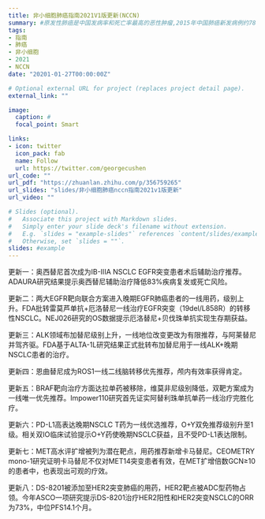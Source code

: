```yaml
---
title: 非小细胞肺癌指南2021V1版更新(NCCN)
summary: #原发性肺癌是中国发病率和死亡率最高的恶性肿瘤,2015年中国肺癌新发病例约78.7万例，死亡病例约63.1万例。由于侵袭性高，且缺乏有效的早期发现手段，导致中国大部分肺癌患者就诊时已是IV期。化疗是治疗IV期肺癌的基石，但疗效不佳。近年来，随着分子靶向治疗、免疫治疗的飞速发展，IV期肺癌的治疗理念在不断发生变化，患者的生存也得到了很大改善。为了及时反映国内外IV期肺癌治疗的新进展，进一步提高中国IV期肺癌的规范化诊疗水平，中国医师协会肿瘤医师分会组织专家制定了《IV期原发性肺癌中国治疗指南(2020年版)》。
tags:
- 指南
- 肺癌
- 非小细胞
- 2021
- NCCN
date: "20201-01-27T00:00:00Z"

# Optional external URL for project (replaces project detail page).
external_link: ""

image:
  caption: #
  focal_point: Smart

links:
- icon: twitter
  icon_pack: fab
  name: Follow
  url: https://twitter.com/georgecushen
url_code: ""
url_pdf: "https://zhuanlan.zhihu.com/p/356759265"
url_slides: "slides/非小细胞肺癌nccn指南2021v1版更新"
url_video: ""

# Slides (optional).
#   Associate this project with Markdown slides.
#   Simply enter your slide deck's filename without extension.
#   E.g. `slides = "example-slides"` references `content/slides/example-slides.md`.
#   Otherwise, set `slides = ""`.
slides: #example
---
```

更新一：奥西替尼首次成为IB-IIIA NSCLC EGFR突变患者术后辅助治疗推荐。ADAURA研究结果提示奥西替尼辅助治疗降低83%疾病复发或死亡风险。

更新二：两大EGFR靶向联合方案进入晚期EGFR肺癌患者的一线用药，级别上升。FDA批转雷莫芦单抗+厄洛替尼一线治疗EGFR突变（19del/L858R）的转移性NSCLC。NEJ026研究的OS数据提示厄洛替尼+贝伐珠单抗实现生存期获益。

更新三：ALK领域布加替尼级别上升，一线地位改变更改为有限推荐，与阿莱替尼并驾齐驱。FDA基于ALTA-1L研究结果正式批转布加替尼用于一线ALK+晚期NSCLC患者的治疗。

更新四：恩曲替尼成为ROS1一线二线脑转移优先推荐，颅内有效率获得肯定。

更新五：BRAF靶向治疗方面达拉单药被移除，维莫非尼级别降低，双靶方案成为一线唯一优先推荐。Impower110研究首先证实阿替利珠单抗单药一线治疗完胜化疗。

更新六：PD-L1高表达晚期NSCLC T药为一线优选推荐，O+Y双免推荐级别升至1级。相关双IO临床试验提示O+Y药使晚期NSCLC获益，且不受PD-L1表达限制。

更新七：MET高水评扩增被列为潜在靶点，用药推荐新增卡马替尼。CEOMETRY mono-1研究证明卡马替尼不仅对MET14突变患者有效，在MET扩增倍数GCN≥10的患者中，也表现出可观的疗效。

更新八：DS-8201被添加至HER2突变肺癌的用药，HER2靶点被ADC型药物占领。今年ASCO一项研究提示DS-8201治疗HER2阳性和HER2突变NSCLC的ORR为73%，中位PFS14.1个月。